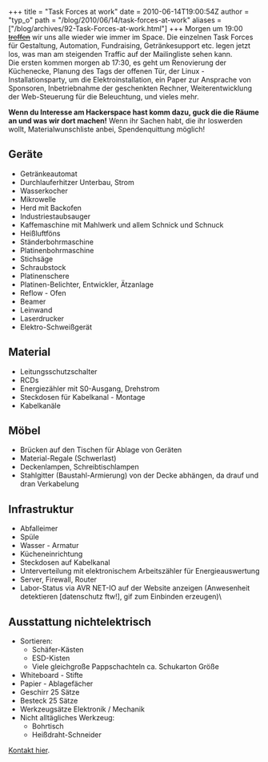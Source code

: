 +++
title = "Task Forces at work"
date = 2010-06-14T19:00:54Z
author = "typ_o"
path = "/blog/2010/06/14/task-forces-at-work"
aliases = ["/blog/archives/92-Task-Forces-at-work.html"]
+++
Morgen um 19:00 [~~treffen~~](#) wir
uns alle wieder wie immer im Space. Die einzelnen Task Forces für
Gestaltung, Automation, Fundraising, Getränkesupport etc. legen jetzt
los, was man am steigenden Traffic auf der Mailingliste sehen kann.  
Die ersten kommen morgen ab 17:30, es geht um Renovierung der
Küchenecke, Planung des Tags der offenen Tür, der Linux -
Installationsparty, um die Elektroinstallation, ein Paper zur Ansprache
von Sponsoren, Inbetriebnahme der geschenkten Rechner, Weiterentwicklung
der Web-Steuerung für die Beleuchtung, und vieles mehr.

**Wenn du Interesse am Hackerspace hast komm dazu, guck die die Räume an
und was wir dort machen!** Wenn ihr Sachen habt, die ihr loswerden
wollt, Materialwunschliste anbei, Spendenquittung möglich!

## Geräte

- Getränkeautomat
- Durchlauferhitzer Unterbau, Strom
- Wasserkocher
- Mikrowelle
- Herd mit Backofen
- Industriestaubsauger
- Kaffemaschine mit Mahlwerk und allem Schnick und Schnuck
- Heißluftföns
- Ständerbohrmaschine
- Platinenbohrmaschine
- Stichsäge
- Schraubstock
- Platinenschere
- Platinen-Belichter, Entwickler, Ätzanlage
- Reflow - Ofen
- Beamer
- Leinwand
- Laserdrucker
- Elektro-Schweißgerät

## Material

- Leitungsschutzschalter
- RCDs
- Energiezähler mit S0-Ausgang, Drehstrom
- Steckdosen für Kabelkanal - Montage
- Kabelkanäle

## Möbel

- Brücken auf den Tischen für Ablage von Geräten
- Material-Regale (Schwerlast)
- Deckenlampen, Schreibtischlampen
- Stahlgitter (Baustahl-Armierung) von der Decke abhängen, da drauf und dran Verkabelung

## Infrastruktur

- Abfalleimer
- Spüle
- Wasser - Armatur
- Kücheneinrichtung
- Steckdosen auf Kabelkanal
- Unterverteilung mit elektronischem Arbeitszähler für
    Energieauswertung
- Server, Firewall, Router
- Labor-Status via AVR NET-IO auf der Website anzeigen (Anwesenheit
    detektieren \[datenschutz ftw!\], gif zum Einbinden erzeugen)\

## Ausstattung nichtelektrisch

- Sortieren:
  - Schäfer-Kästen
  - ESD-Kisten
  - Viele gleichgroße Pappschachteln ca. Schukarton Größe
- Whiteboard - Stifte
- Papier - Ablagefächer
- Geschirr 25 Sätze
- Besteck 25 Sätze
- Werkzeugsätze Elektronik / Mechanik
- Nicht alltägliches Werkzeug:
  - Bohrtisch
  - Heißdraht-Schneider

[Kontakt hier](https://flipdot.org/blog//archives/13-Communication.html).
